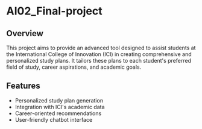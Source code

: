 # AI02_Final-project
## Overview
This project aims to provide an advanced tool designed to assist students at the International College of Innovation (ICI) in creating comprehensive and personalized study plans. It tailors these plans to each student's preferred field of study, career aspirations, and academic goals.
## Features
- Personalized study plan generation
- Integration with ICI's academic data
- Career-oriented recommendations
- User-friendly chatbot interface
